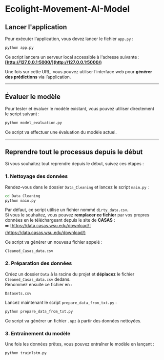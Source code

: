 # Ecolight-Movement-AI-Model

## Lancer l'application

Pour exécuter l'application, vous devez lancer le fichier `app.py` :

```bash
python app.py
```

Ce script lancera un serveur local accessible à l'adresse suivante :  
**[http://127.0.0.1:5000/](http://127.0.0.1:5000/)**

Une fois sur cette URL, vous pouvez utiliser l’interface web pour **générer des prédictions** via l’application.

---

## Évaluer le modèle

Pour tester et évaluer le modèle existant, vous pouvez utiliser directement le script suivant :

```bash
python model_evaluation.py
```

Ce script va effectuer une évaluation du modèle actuel.

---

## Reprendre tout le processus depuis le début

Si vous souhaitez tout reprendre depuis le début, suivez ces étapes :

### 1. Nettoyage des données

Rendez-vous dans le dossier `Data_Cleaning` et lancez le script `main.py` :

```bash
cd Data_Cleaning
python main.py
```

Par défaut, ce script utilise un fichier nommé `dirty_data.csv`.  
Si vous le souhaitez, vous pouvez **remplacer ce fichier** par vos propres données en le téléchargeant depuis le site de **CASAS** :  
➡️ [https://data.casas.wsu.edu/download/](https://data.casas.wsu.edu/download/)

Ce script va générer un nouveau fichier appelé :

```
Cleaned_Casas_data.csv
```

### 2. Préparation des données

Créez un dossier `Data` à la racine du projet et **déplacez** le fichier `Cleaned_Casas_data.csv` dedans.  
Renommez ensuite ce fichier en :

```
Datasets.csv
```

Lancez maintenant le script `prepare_data_from_txt.py` :

```bash
python prepare_data_from_txt.py
```

Ce script va générer un fichier `.npz` à partir des données nettoyées.

### 3. Entraînement du modèle

Une fois les données prêtes, vous pouvez entraîner le modèle en lançant :

```bash
python trainlstm.py
```



